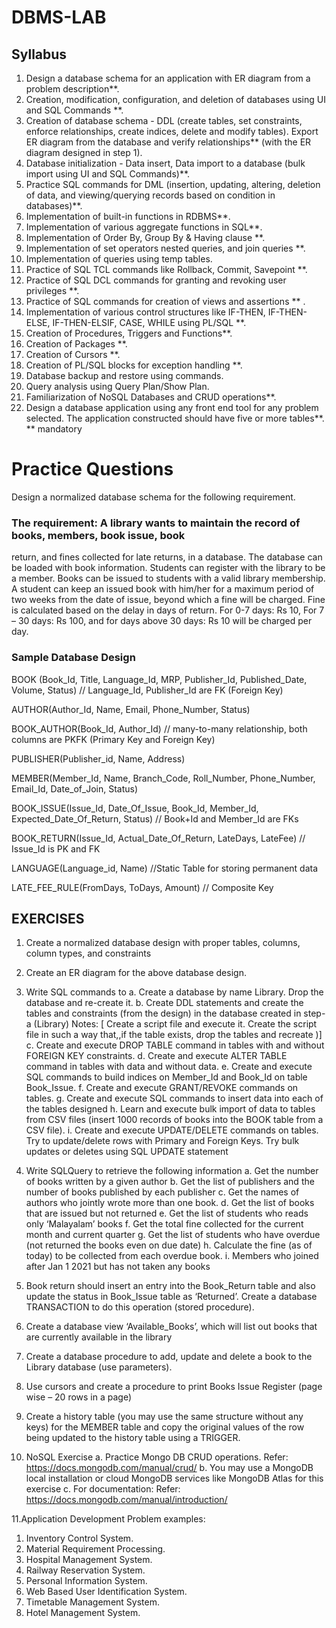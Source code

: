 # DBMS-LAB

## Syllabus

1. Design a database schema for an application with ER diagram from a problem description**.
2. Creation, modification, configuration, and deletion of databases using UI and SQL Commands **.
3. Creation of database schema - DDL (create tables, set constraints, enforce relationships, create indices, delete and modify tables). Export ER diagram from the database and verify relationships** (with the ER diagram designed in step 1).
4. Database initialization - Data insert, Data import to a database (bulk import using UI and SQL Commands)**.
5. Practice SQL commands for DML (insertion, updating, altering, deletion of data, and viewing/querying records based on condition in databases)**.
6. Implementation of built-in functions in RDBMS**.
7. Implementation of various aggregate functions in SQL**.
8. Implementation of Order By, Group By & Having clause **.
9. Implementation of set operators nested queries, and join queries **.
10. Implementation of queries using temp tables.
11. Practice of SQL TCL commands like Rollback, Commit, Savepoint **.
12. Practice of SQL DCL commands for granting and revoking user privileges **.
13. Practice of SQL commands for creation of views and assertions ** .
14. Implementation of various control structures like IF-THEN, IF-THEN-ELSE, IF-THEN-ELSIF, CASE, WHILE using PL/SQL **.
15. Creation of Procedures, Triggers and Functions**.
16. Creation of Packages **.
17. Creation of Cursors **.
18. Creation of PL/SQL blocks for exception handling **.
19. Database backup and restore using commands.
20. Query analysis using Query Plan/Show Plan.
21. Familiarization of NoSQL Databases and CRUD operations**.
22. Design a database application using any front end tool for any problem selected. The
application constructed should have five or more tables**.
** mandatory

# Practice Questions

Design a normalized database schema for the following requirement.

### The requirement: A library wants to maintain the record of books, members, book issue, book
return, and fines collected for late returns, in a database. The database can be loaded with book
information. Students can register with the library to be a member. Books can be issued to
students with a valid library membership. A student can keep an issued book with him/her for a
maximum period of two weeks from the date of issue, beyond which a fine will be charged. Fine
is calculated based on the delay in days of return. For 0-7 days: Rs 10, For 7 – 30 days: Rs 100,
and for days above 30 days: Rs 10 will be charged per day.

### Sample Database Design
BOOK (Book_Id, Title, Language_Id, MRP, Publisher_Id, Published_Date, Volume, Status) // Language_Id, Publisher_Id are FK (Foreign Key)

AUTHOR(Author_Id, Name, Email, Phone_Number, Status)

BOOK_AUTHOR(Book_Id, Author_Id) // many-to-many relationship, both columns are PKFK
(Primary Key and Foreign Key)

PUBLISHER(Publisher_id, Name, Address)

MEMBER(Member_Id, Name, Branch_Code, Roll_Number, Phone_Number, Email_Id, Date_of_Join, Status)

BOOK_ISSUE(Issue_Id, Date_Of_Issue, Book_Id, Member_Id, Expected_Date_Of_Return, Status) // Book+Id and Member_Id are FKs

BOOK_RETURN(Issue_Id, Actual_Date_Of_Return, LateDays, LateFee) // Issue_Id is PK and FK

LANGUAGE(Language_id, Name) //Static Table for storing permanent data

LATE_FEE_RULE(FromDays, ToDays, Amount) // Composite Key

## EXERCISES
1. Create a normalized database design with proper tables, columns, column types, and
constraints
2. Create an ER diagram for the above database design.
3. Write SQL commands to
  a. Create a database by name Library. Drop the database and re-create it.
  b. Create DDL statements and create the tables and constraints (from the design) in the database created in step-a (Library)
  Notes: [ Create a script file and execute it. Create the script file in such a way that,,if the table exists, drop the tables and recreate )]
  c. Create and execute DROP TABLE command in tables with and without FOREIGN KEY constraints.
  d. Create and execute ALTER TABLE command in tables with data and without data.
  e. Create and execute SQL commands to build indices on Member_Id and Book_Id on table Book_Issue.
  f. Create and execute GRANT/REVOKE commands on tables.
  g. Create and execute SQL commands to insert data into each of the tables designed
  h. Learn and execute bulk import of data to tables from CSV files (insert 1000 records of books into the BOOK table from a CSV file).
  i. Create and execute UPDATE/DELETE commands on tables. Try to update/delete rows with Primary and Foreign Keys. Try bulk updates or deletes using SQL UPDATE statement

4. Write SQLQuery to retrieve the following information
  a. Get the number of books written by a given author
  b. Get the list of publishers and the number of books published by each publisher
  c. Get the names of authors who jointly wrote more than one book.
  d. Get the list of books that are issued but not returned
  e. Get the list of students who reads only ‘Malayalam’ books
  f. Get the total fine collected for the current month and current quarter
  g. Get the list of students who have overdue (not returned the books even on due date)
  h. Calculate the fine (as of today) to be collected from each overdue book.
  i. Members who joined after Jan 1 2021 but has not taken any books

5. Book return should insert an entry into the Book_Return table and also update the status in
Book_Issue table as ‘Returned’. Create a database TRANSACTION to do this operation
(stored procedure).

6. Create a database view ‘Available_Books’, which will list out books that are currently
available in the library

7. Create a database procedure to add, update and delete a book to the Library database (use parameters).

8. Use cursors and create a procedure to print Books Issue Register (page wise – 20 rows in a page)

9. Create a history table (you may use the same structure without any keys) for the MEMBER table and copy the original values of the row being updated to the history table using a TRIGGER.

10. NoSQL Exercise
  a. Practice Mongo DB CRUD operations. Refer: https://docs.mongodb.com/manual/crud/
  b. You may use a MongoDB local installation or cloud MongoDB services like MongoDB Atlas for this exercise
  c. For documentation: Refer: https://docs.mongodb.com/manual/introduction/

11.Application Development Problem examples:
1) Inventory Control System.
2) Material Requirement Processing.
3) Hospital Management System.
4) Railway Reservation System.
5) Personal Information System.
6) Web Based User Identification System.
7) Timetable Management System.
8) Hotel Management System.
